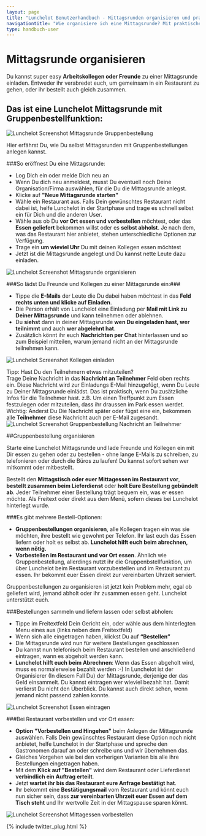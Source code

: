 ```yaml
---
layout: page
title: "Lunchelot Benutzerhandbuch - Mittagsrunden organisieren und praktische Tipps"
navigationtitle: "Wie organisiere ich eine Mittagsrunde? Mit praktischen Tipps."
type: handbuch-user
---
```


# Mittagsrunde organisieren

<p class="message">
Du kannst super easy <b>Arbeitskollegen oder Freunde</b> zu einer Mittagsrunde einladen. Entweder ihr verabredet euch, um gemeinsam in ein Restaurant zu gehen, oder ihr bestellt auch gleich zusammen.
</p>

## Das ist eine Lunchelot Mittagsrunde mit Gruppenbestellfunktion:
![Lunchelot Screenshot Mittagsrunde Gruppenbestellung]({{site.baseurl}}handbuch/user/img/mittagsrunde.png)

Hier erfährst Du, wie Du selbst Mittagsrunden mit Gruppenbestellungen anlegen kannst.

###So eröffnest Du eine Mittagsrunde:

*   Log Dich ein oder melde Dich neu an
*   Wenn Du dich neu anmeldest, musst Du eventuell noch Deine Organisation/Firma auswählen, für die Du die Mittagsrunde anlegst.
*   Klicke auf **"Neue Mittagsrunde starten"**
*   Wähle ein Restaurant aus. Falls Dein gewünschtes Restaurant nicht dabei ist, helfe Lunchelot in der Startphase und trage es schnell selbst ein für Dich und die anderen User.
*   Wähle aus ob Du **vor Ort essen und vorbestellen** möchtest, oder das **Essen geliefert** bekommen willst oder es **selbst abholst**. Je nach dem, was das Restaurant hier anbietet, stehen unterschiedliche Optionen zur Verfügung.
*   Trage ein **um wieviel Uhr** Du mit deinen Kollegen essen möchtest
*   Jetzt ist die Mittagsrunde angelegt und Du kannst nette Leute dazu einladen.

![Lunchelot Screenshot Mittagsrunde organisieren]({{site.baseurl}}handbuch/user/img/mittagsrunde-anlegen.png)

###So lädst Du Freunde und Kollegen zu einer Mittagsrunde ein:###

*   Tippe die **E-Mails** der Leute die Du dabei haben möchtest in das **Feld rechts unten und klicke auf Einladen**.
*   Die Person erhält von Lunchelot eine Einladung per **Mail mit Link zu Deiner Mittagsrunde** und kann teilnehmen oder ablehnen.
*   Du **siehst** dann in deiner Mittagsrunde **wen Du eingeladen hast, wer teilnimmt** und auch **wer abgelehnt hat**.
*   Zusätzlich könnt ihr euch **Nachrichten per Chat** hinterlassen und so zum Beispiel mitteilen, warum jemand nicht an der Mittagsrunde teilnehmen kann.

![Lunchelot Screenshot Kollegen einladen]({{site.baseurl}}handbuch/user/img/kollegen-einladen.png)

<p class="hint">
Tipp: Hast Du den Teilnehmern etwas mitzuteilen?<br />
Trage Deine Nachricht in das <b>Nachricht an Teilnehmer</b> Feld oben rechts ein. Diese Nachricht wird zur Einladungs E-Mail hinzugefügt, wenn Du Leute zu Deiner Mittagsrunde einlädst.
Das ist praktisch, wenn Du zusätzliche Infos für die Teilnehmer hast. z.B. Um einen Treffpunkt zum Essen festzulegen oder mitzuteilen, dass ihr draussen im Park essen werdet.<br />
Wichtig: Änderst Du Die Nachricht später oder fügst eine ein, bekommen alle <b>Teilnehmer</b> diese Nachricht auch per E-Mail zugesandt.
<img src="{{site.baseurl}}handbuch/user/img/nachricht-teilnehmer.png" alt="Lunchelot Screenshot Gruppenbestellung Nachricht an Teilnehmer" />
</p>


##Gruppenbestellung organisieren


<p class="message">
Starte eine Lunchelot Mittagsrunde und lade Freunde und Kollegen ein mit Dir essen zu gehen oder zu bestellen - ohne lange E-Mails zu schreiben, zu telefonieren oder durch die Büros zu laufen! Du kannst sofort sehen wer mitkommt oder mitbestellt.
</p>

Bestellt den **Mittagstisch oder euer Mittagessen im Restaurant vor**, **bestellt zusammen beim Lieferdienst** oder **holt Eure Bestellung gebündelt ab**. Jeder Teilnehmer einer Bestellung trägt bequem ein, was er essen möchte. Als Freitext oder direkt aus dem Menü, sofern dieses bei Lunchelot hinterlegt wurde.

###Es gibt mehrere Bestell-Optionen:

*   **Gruppenbestellungen organisieren**, alle Kollegen tragen ein was sie möchten, ihre bestellt wie gewohnt per Telefon. Ihr last euch das Essen liefern oder holt es selbst ab. **Lunchelot hilft euch beim abrechnen, wenn nötig.**
*   **Vorbestellen im Restaurant und vor Ort essen**. Ähnlich wie Gruppenbestellung, allerdings nutzt ihr die Gruppenbstellfunktion, um über Lunchelot beim Restaurant vorzubestellen und im Restaurant zu essen. Ihr bekommt euer Essen direkt zur vereinbarten Uhrzeit serviert.

<p class="message">Gruppenbestellungen zu organisieren ist jetzt kein Problem mehr, egal ob geliefert wird, jemand abholt oder ihr zusammen essen geht. Lunchelot unterstützt euch.</p>

###Bestellungen sammeln und liefern lassen oder selbst abholen:

*   Tippe im Freitextfeld Dein Gericht ein, oder wähle aus dem hinterlegten Menu eines aus (links neben dem Freitextfeld)
*   Wenn sich alle eingetragen haben, klickst Du auf **“Bestellen”**
*   Die Mittagsrunde wird nun für weitere Bestellungen geschlossen
*   Du kannst nun telefonisch beim Restaurant bestellen und anschließend eintragen, wann es abgeholt werden kann.
*   **Lunchelot hilft euch beim Abrechnen**: Wenn das Essen abgeholt wird, muss es normalerweise bezahlt werden :-) In Lunchelot ist der Organisierer (In diesem Fall Du) der Mittagsrunde, derjenige der das Geld einsammelt.
Du kannst eintragen wer wieviel bezahlt hat. Damit verlierst Du nicht den Überblick. Du kannst auch direkt sehen, wenn jemand nicht passend zahlen konnte.

![Lunchelot Screenshot Essen eintragen]({{site.baseurl}}handbuch/user/img/mittagsrunde-essen-waehlen.png)

###Bei Restaurant vorbestellen und vor Ort essen:

*   **Option "Vorbestellen und Hingehen"** beim Anlegen der Mittagsrunde auswählen. Falls Dein gewünschtes Restaurant diese Option noch nicht anbietet, helfe Lunchelot in der Startphase und spreche den Gastronomen darauf an oder schreibe uns und wir übernehmen das.
*   Gleiches Vorgehen wie bei den vorherigen Varianten bis alle ihre Bestellungen eingetragen haben.
*   Mit dem **Klick auf "Bestellen"** wird dem Restaurant oder Lieferdienst **verbindlich ein Auftrag erteilt**.
*   Jetzt **wartet ihr bis das Restaurant eure Anfrage bestätigt hat**.
*   Ihr bekommt eine **Bestätigungsmail** vom Restaurant und könnt euch nun sicher sein, dass **zur vereinbarten Uhrzeit euer Essen auf dem Tisch steht** und Ihr wertvolle Zeit in der Mittagspause sparen könnt.

![Lunchelot Screenshot Mittagessen vorbestellen]({{site.baseurl}}handbuch/user/img/screenshot-essen-vorbestellen.png)

{% include twitter_plug.html %}